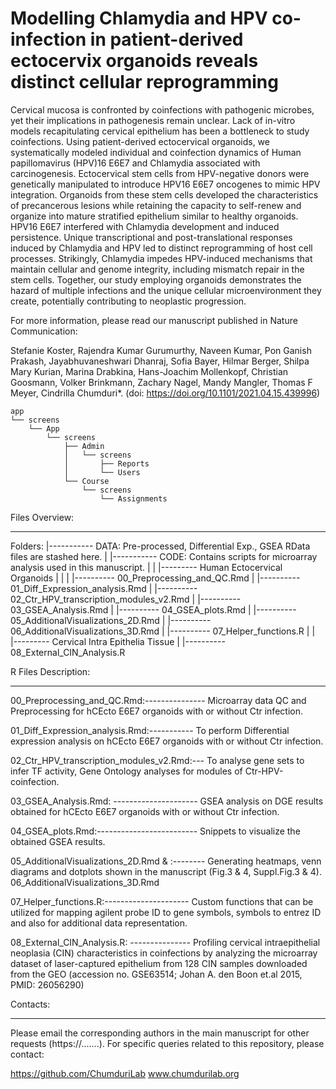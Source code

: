 # Modelling Chlamydia and HPV co-infection in patient-derived ectocervix organoids reveals distinct cellular reprogramming

Cervical mucosa is confronted by coinfections with pathogenic microbes, yet their implications in pathogenesis remain unclear. Lack of in-vitro models 
recapitulating cervical epithelium has been a bottleneck to study coinfections. Using patient-derived ectocervical organoids, we systematically modeled 
individual and coinfection dynamics of Human papillomavirus (HPV)16 E6E7 and Chlamydia associated with carcinogenesis. Ectocervical stem cells from 
HPV-negative donors were genetically manipulated to introduce HPV16 E6E7 oncogenes to mimic HPV integration. Organoids from these stem cells developed 
the characteristics of precancerous lesions while retaining the capacity to self-renew and organize into mature stratified epithelium similar to healthy 
organoids. HPV16 E6E7 interfered with Chlamydia development and induced persistence. Unique transcriptional and post-translational responses induced by 
Chlamydia and HPV led to distinct reprogramming of host cell processes. Strikingly, Chlamydia impedes HPV-induced mechanisms that maintain cellular and 
genome integrity, including mismatch repair in the stem cells. Together, our study employing organoids demonstrates the hazard of multiple infections and 
the unique cellular microenvironment they create, potentially contributing to neoplastic progression.


For more information, please read our manuscript published in Nature Communication:
	
Stefanie Koster, Rajendra Kumar Gurumurthy, Naveen Kumar, Pon Ganish Prakash, Jayabhuvaneshwari Dhanraj, Sofia Bayer, Hilmar Berger, 
Shilpa Mary Kurian, Marina Drabkina, Hans-Joachim Mollenkopf, Christian Goosmann, Volker Brinkmann, Zachary Nagel, Mandy Mangler, 
Thomas F Meyer, Cindrilla Chumduri*. (doi: https://doi.org/10.1101/2021.04.15.439996)



```
app
└── screens
    └── App
        └── screens
            ├── Admin
            │   └── screens
            │       ├── Reports
            │       └── Users
            └── Course
                └── screens
                    └── Assignments
```


Files Overview:
***********************
Folders: |----------- DATA: Pre-processed, Differential Exp., GSEA RData files are stashed here.
         |
	 |----------- CODE: Contains scripts for microarray analysis used in this manuscript.
		       |
		       |
		       |--------- Human Ectocervical Organoids
		       |		|
		       |		|---------- 00_Preprocessing_and_QC.Rmd
		       |		|---------- 01_Diff_Expression_analysis.Rmd
		       |		|---------- 02_Ctr_HPV_transcription_modules_v2.Rmd
		       |		|---------- 03_GSEA_Analysis.Rmd
		       |		|---------- 04_GSEA_plots.Rmd
		       |		|---------- 05_AdditionalVisualizations_2D.Rmd
		       |		|---------- 06_AdditionalVisualizations_3D.Rmd
		       |		|---------- 07_Helper_functions.R
		       |		|		       
		       |--------- Cervical Intra Epithelia Tissue
		       			|
		       			|---------- 08_External_CIN_Analysis.R



R Files Description:
*****************
00_Preprocessing_and_QC.Rmd:--------------- Microarray data QC and Preprocessing for hCEcto E6E7 organoids with or without Ctr infection.

01_Diff_Expression_analysis.Rmd:----------- To perform Differential expression analysis on hCEcto E6E7 organoids with or without Ctr infection.

02_Ctr_HPV_transcription_modules_v2.Rmd:--- To analyse gene sets to infer TF activity, Gene Ontology analyses for modules of Ctr-HPV-coinfection.

03_GSEA_Analysis.Rmd: --------------------- GSEA analysis on DGE results obtained for hCEcto E6E7 organoids with or without Ctr infection.

04_GSEA_plots.Rmd:------------------------- Snippets to visualize the obtained GSEA results.

05_AdditionalVisualizations_2D.Rmd 
&				  :-------- Generating heatmaps, venn diagrams and dotplots shown in the manuscript (Fig.3 & 4, Suppl.Fig.3 & 4). 
06_AdditionalVisualizations_3D.Rmd

07_Helper_functions.R:--------------------- Custom functions that can be utilized for mapping agilent probe ID to gene symbols, symbols to entrez ID and
						also for additional data representation.		 


08_External_CIN_Analysis.R: --------------- Profiling cervical intraepithelial neoplasia (CIN) characteristics in coinfections by analyzing the microarray 
						dataset of laser-captured epithelium from 128 CIN samples downloaded from the GEO 
						(accession no. GSE63514; Johan A. den Boon et.al 2015, PMID: 26056290)  







Contacts:
*********
Please email the corresponding authors in the main manuscript for other requests (https://.......).
For specific queries related to this repository, please contact:

https://github.com/ChumduriLab
www.chumdurilab.org
